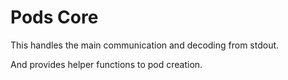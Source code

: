 # Pods Core

This handles the main communication and decoding
from stdout.

And provides helper functions to pod creation.

